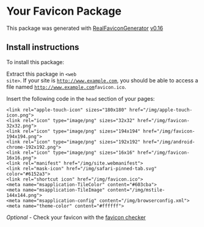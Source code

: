 # Your Favicon Package

This package was generated with [RealFaviconGenerator](https://realfavicongenerator.net/) [v0.16](https://realfavicongenerator.net/change_log#v0.16)

## Install instructions

To install this package:

Extract this package in <code>&lt;web site&gt;<?php echo /img/ ?></code>. If your site is <code>http://www.example.com</code>, you should be able to access a file named <code>http://www.example.com<?php echo /img/ ?>favicon.ico</code>.

Insert the following code in the `head` section of your pages:

    <link rel="apple-touch-icon" sizes="180x180" href="/img/apple-touch-icon.png">
    <link rel="icon" type="image/png" sizes="32x32" href="/img/favicon-32x32.png">
    <link rel="icon" type="image/png" sizes="194x194" href="/img/favicon-194x194.png">
    <link rel="icon" type="image/png" sizes="192x192" href="/img/android-chrome-192x192.png">
    <link rel="icon" type="image/png" sizes="16x16" href="/img/favicon-16x16.png">
    <link rel="manifest" href="/img/site.webmanifest">
    <link rel="mask-icon" href="/img/safari-pinned-tab.svg" color="#6152a3">
    <link rel="shortcut icon" href="/img/favicon.ico">
    <meta name="msapplication-TileColor" content="#603cba">
    <meta name="msapplication-TileImage" content="/img/mstile-144x144.png">
    <meta name="msapplication-config" content="/img/browserconfig.xml">
    <meta name="theme-color" content="#ffffff">

*Optional* - Check your favicon with the [favicon checker](https://realfavicongenerator.net/favicon_checker)